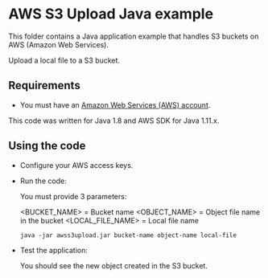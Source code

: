# AWS S3 Upload Java example

This folder contains a Java application example that handles S3 buckets on AWS (Amazon Web Services).

Upload a local file to a S3 bucket.




## Requirements

* You must have an [Amazon Web Services (AWS) account](http://aws.amazon.com/).

This code was written for Java 1.8 and AWS SDK for Java 1.11.x.




## Using the code

* Configure your AWS access keys.

* Run the code:

  You must provide 3 parameters:
  
  <BUCKET_NAME>     = Bucket name
  <OBJECT_NAME>     = Object file name in the bucket
  <LOCAL_FILE_NAME> = Local file name

  ```
  java -jar awss3upload.jar bucket-name object-name local-file
  ```

* Test the application:

  You should see the new object created in the S3 bucket.
